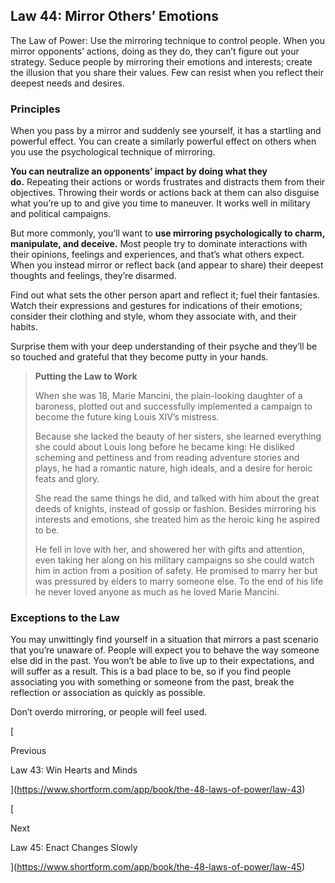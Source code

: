 ## Law 44: Mirror Others’ Emotions

The Law of Power: Use the mirroring technique to control people. When you mirror opponents’ actions, doing as they do, they can’t figure out your strategy. Seduce people by mirroring their emotions and interests; create the illusion that you share their values. Few can resist when you reflect their deepest needs and desires.

### Principles

When you pass by a mirror and suddenly see yourself, it has a startling and powerful effect. You can create a similarly powerful effect on others when you use the psychological technique of mirroring.

**You can neutralize an opponents’ impact by doing what they do.** Repeating their actions or words frustrates and distracts them from their objectives. Throwing their words or actions back at them can also disguise what you’re up to and give you time to maneuver. It works well in military and political campaigns.

But more commonly, you’ll want to **use mirroring psychologically to charm, manipulate, and deceive.** Most people try to dominate interactions with their opinions, feelings and experiences, and that’s what others expect. When you instead mirror or reflect back (and appear to share) their deepest thoughts and feelings, they’re disarmed.

Find out what sets the other person apart and reflect it; fuel their fantasies. Watch their expressions and gestures for indications of their emotions; consider their clothing and style, whom they associate with, and their habits.

Surprise them with your deep understanding of their psyche and they’ll be so touched and grateful that they become putty in your hands.

> **Putting the Law to Work**
> 
> When she was 18, Marie Mancini, the plain-looking daughter of a baroness, plotted out and successfully implemented a campaign to become the future king Louis XIV’s mistress.
> 
> Because she lacked the beauty of her sisters, she learned everything she could about Louis long before he became king: He disliked scheming and pettiness and from reading adventure stories and plays, he had a romantic nature, high ideals, and a desire for heroic feats and glory.
> 
> She read the same things he did, and talked with him about the great deeds of knights, instead of gossip or fashion. Besides mirroring his interests and emotions, she treated him as the heroic king he aspired to be.
> 
> He fell in love with her, and showered her with gifts and attention, even taking her along on his military campaigns so she could watch him in action from a position of safety. He promised to marry her but was pressured by elders to marry someone else. To the end of his life he never loved anyone as much as he loved Marie Mancini.

### Exceptions to the Law

You may unwittingly find yourself in a situation that mirrors a past scenario that you’re unaware of. People will expect you to behave the way someone else did in the past. You won’t be able to live up to their expectations, and will suffer as a result. This is a bad place to be, so if you find people associating you with something or someone from the past, break the reflection or association as quickly as possible.

Don’t overdo mirroring, or people will feel used.

[

Previous

Law 43: Win Hearts and Minds

](https://www.shortform.com/app/book/the-48-laws-of-power/law-43)

[

Next

Law 45: Enact Changes Slowly

](https://www.shortform.com/app/book/the-48-laws-of-power/law-45)